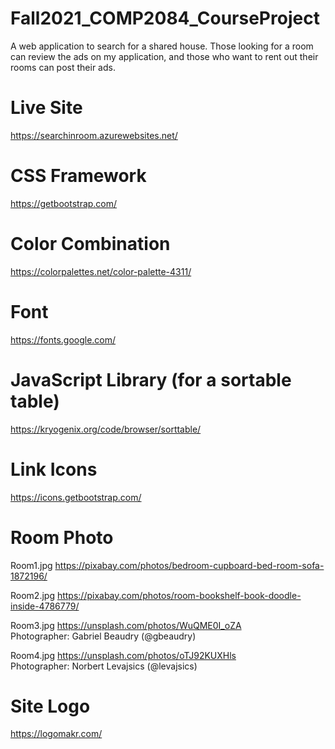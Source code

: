 # Fall2021_COMP2084_CourseProject
A web application to search for a shared house. Those looking for a room can review the ads on my application, and those who want to rent out their rooms can post their ads.

# Live Site
https://searchinroom.azurewebsites.net/



# CSS Framework  
https://getbootstrap.com/

# Color Combination
https://colorpalettes.net/color-palette-4311/

# Font
https://fonts.google.com/

# JavaScript Library (for a sortable table)
https://kryogenix.org/code/browser/sorttable/

# Link Icons
https://icons.getbootstrap.com/

# Room Photo
Room1.jpg
https://pixabay.com/photos/bedroom-cupboard-bed-room-sofa-1872196/

Room2.jpg
https://pixabay.com/photos/room-bookshelf-book-doodle-inside-4786779/

Room3.jpg
https://unsplash.com/photos/WuQME0I_oZA <br />
Photographer: Gabriel Beaudry (@gbeaudry)

Room4.jpg
https://unsplash.com/photos/oTJ92KUXHls <br />
Photographer: Norbert Levajsics (@levajsics)

# Site Logo
https://logomakr.com/

